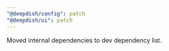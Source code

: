 ```yaml
---
"@deepdish/config": patch
"@deepdish/ui": patch
---
```


Moved internal dependencies to dev dependency list.
